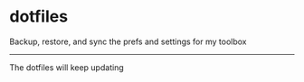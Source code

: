 # dotfiles
Backup, restore, and sync the prefs and settings for my toolbox

----

The dotfiles will keep updating
